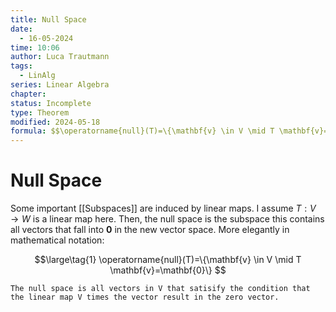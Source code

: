```yaml
---
title: Null Space
date:
  - 16-05-2024
time: 10:06
author: Luca Trautmann
tags:
  - LinAlg
series: Linear Algebra
chapter: 
status: Incomplete
type: Theorem
modified: 2024-05-18
formula: $$\operatorname{null}(T)=\{\mathbf{v} \in V \mid T \mathbf{v}=\mathbf{0}\}$$
---
```

# Null Space
Some important [[Subspaces]] are induced by linear maps. I assume $T: V \rightarrow W$ is a linear map here. Then, the null space is the subspace this contains all vectors that fall into $\mathbf{0}$ in the new vector space. More elegantly in mathematical notation:


$$\large\tag{1}
\operatorname{null}(T)=\{\mathbf{v} \in V \mid T \mathbf{v}=\mathbf{0}\}
$$

`The null space is all vectors in V that satisify the condition that the linear map V times the vector result in the zero vector.`



